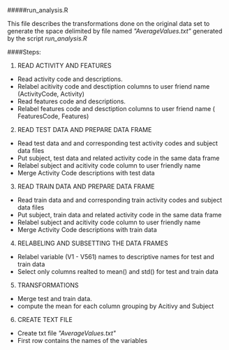 #####run_analysis.R

This file describes the transformations done 
on the original data set to generate the 
space delimited by file named _"AverageValues.txt"_ 
generated by the script _run_analysis.R_

####Steps:

1. READ ACTIVITY AND FEATURES 
* Read activity code and descriptions. 
* Relabel acitivity code and desctiption columns to user friend name (ActivityCode, Activity)
* Read features code and descriptions.  
* Relabel features code and desctiption columns to user friend name ( FeaturesCode, Features)

2. READ TEST DATA AND PREPARE DATA FRAME
* Read test data and and corresponding test activity codes and subject data files
* Put subject, test data and related activity code in the same data frame
* Relabel subject and acitivity code column to user friendly name
* Merge Activity Code descriptions with test data

3. READ TRAIN DATA AND PREPARE DATA FRAME
* Read train data and and corresponding train activity codes and subject data files
* Put subject, train data and related activity code in the same data frame
* Relabel subject and acitivity code column to user friendly name
* Merge Activity Code descriptions with train data

4. RELABELING AND SUBSETTING THE DATA FRAMES
* Relabel variable (V1 - V561) names to descriptive names for test and train data
* Select only columns realted to mean() and std() for test and train data


5. TRANSFORMATIONS
* Merge test and train data.
* compute the mean for each column grouping by Acitivy and Subject

6. CREATE TEXT FILE 
* Create txt file  _"AverageValues.txt"_
* First row contains the names of the variables

